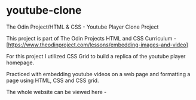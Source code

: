 # youtube-clone
The Odin Project/HTML &amp; CSS - Youtube Player Clone Project

This project is part of The Odin Projects HTML and CSS Curriculum - [https://www.theodinproject.com/lessons/embedding-images-and-video]

For this project I utilized CSS Grid to build a replica of the youtube player homepage.

Practiced with embedding youtube videos on a web page and formatting a page using HTML, CSS and CSS grid.

The whole website can be viewed here -
